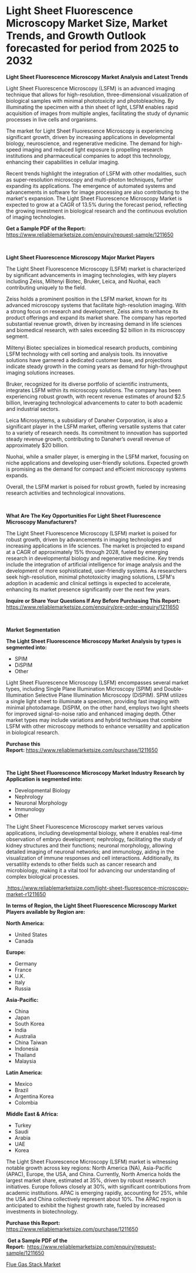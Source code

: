 <p><h1>Light Sheet Fluorescence Microscopy Market Size, Market Trends, and Growth Outlook forecasted for period from 2025 to 2032</h1></p><p><strong>Light Sheet Fluorescence Microscopy Market Analysis and Latest Trends</strong></p>
<p><p>Light Sheet Fluorescence Microscopy (LSFM) is an advanced imaging technique that allows for high-resolution, three-dimensional visualization of biological samples with minimal phototoxicity and photobleaching. By illuminating the specimen with a thin sheet of light, LSFM enables rapid acquisition of images from multiple angles, facilitating the study of dynamic processes in live cells and organisms.</p><p>The market for Light Sheet Fluorescence Microscopy is experiencing significant growth, driven by increasing applications in developmental biology, neuroscience, and regenerative medicine. The demand for high-speed imaging and reduced light exposure is propelling research institutions and pharmaceutical companies to adopt this technology, enhancing their capabilities in cellular imaging.</p><p>Recent trends highlight the integration of LSFM with other modalities, such as super-resolution microscopy and multi-photon techniques, further expanding its applications. The emergence of automated systems and advancements in software for image processing are also contributing to the market's expansion. The Light Sheet Fluorescence Microscopy Market is expected to grow at a CAGR of 13.5% during the forecast period, reflecting the growing investment in biological research and the continuous evolution of imaging technologies.</p></p>
<p><strong>Get a Sample PDF of the Report:&nbsp;</strong> <a href="https://www.reliablemarketsize.com/enquiry/request-sample/1211650?utm_campaign=3530&utm_medium=2&utm_source=Github&utm_content=ia&utm_term=24032025&utm_id=light-sheet-fluorescence-microscopy">https://www.reliablemarketsize.com/enquiry/request-sample/1211650</a></p>
<p>&nbsp;</p>
<p><strong>Light Sheet Fluorescence Microscopy Major Market Players</strong></p>
<p><p>The Light Sheet Fluorescence Microscopy (LSFM) market is characterized by significant advancements in imaging technologies, with key players including Zeiss, Miltenyi Biotec, Bruker, Leica, and Nuohai, each contributing uniquely to the field.</p><p>Zeiss holds a prominent position in the LSFM market, known for its advanced microscopy systems that facilitate high-resolution imaging. With a strong focus on research and development, Zeiss aims to enhance its product offerings and expand its market share. The company has reported substantial revenue growth, driven by increasing demand in life sciences and biomedical research, with sales exceeding $2 billion in its microscopy segment.</p><p>Miltenyi Biotec specializes in biomedical research products, combining LSFM technology with cell sorting and analysis tools. Its innovative solutions have garnered a dedicated customer base, and projections indicate steady growth in the coming years as demand for high-throughput imaging solutions increases.</p><p>Bruker, recognized for its diverse portfolio of scientific instruments, integrates LSFM within its microscopy solutions. The company has been experiencing robust growth, with recent revenue estimates of around $2.5 billion, leveraging technological advancements to cater to both academic and industrial sectors.</p><p>Leica Microsystems, a subsidiary of Danaher Corporation, is also a significant player in the LSFM market, offering versatile systems that cater to a variety of research needs. Its commitment to innovation has supported steady revenue growth, contributing to Danaher’s overall revenue of approximately $20 billion.</p><p>Nuohai, while a smaller player, is emerging in the LSFM market, focusing on niche applications and developing user-friendly solutions. Expected growth is promising as the demand for compact and efficient microscopy systems expands.</p><p>Overall, the LSFM market is poised for robust growth, fueled by increasing research activities and technological innovations.</p></p>
<p>&nbsp;</p>
<p><strong>What Are The Key Opportunities For Light Sheet Fluorescence Microscopy Manufacturers?</strong></p>
<p><p>The Light Sheet Fluorescence Microscopy (LSFM) market is poised for robust growth, driven by advancements in imaging technologies and increasing applications in life sciences. The market is projected to expand at a CAGR of approximately 15% through 2028, fueled by emerging research in developmental biology and regenerative medicine. Key trends include the integration of artificial intelligence for image analysis and the development of more sophisticated, user-friendly systems. As researchers seek high-resolution, minimal phototoxicity imaging solutions, LSFM's adoption in academic and clinical settings is expected to accelerate, enhancing its market presence significantly over the next few years.</p></p>
<p><strong>Inquire or Share Your Questions If Any Before Purchasing This Report:</strong> <a href="https://www.reliablemarketsize.com/enquiry/pre-order-enquiry/1211650?utm_campaign=3530&utm_medium=2&utm_source=Github&utm_content=ia&utm_term=24032025&utm_id=light-sheet-fluorescence-microscopy">https://www.reliablemarketsize.com/enquiry/pre-order-enquiry/1211650</a></p>
<p>&nbsp;</p>
<p><strong>Market Segmentation</strong></p>
<p><strong>The Light Sheet Fluorescence Microscopy Market Analysis by types is segmented into:</strong></p>
<p><ul><li>SPIM</li><li>DiSPIM</li><li>Other</li></ul></p>
<p><p>Light Sheet Fluorescence Microscopy (LSFM) encompasses several market types, including Single Plane Illumination Microscopy (SPIM) and Double-Illumination Selective Plane Illumination Microscopy (DiSPIM). SPIM utilizes a single light sheet to illuminate a specimen, providing fast imaging with minimal photodamage. DiSPIM, on the other hand, employs two light sheets for improved signal-to-noise ratio and enhanced imaging depth. Other market types may include variations and hybrid techniques that combine LSFM with other microscopy methods to enhance versatility and application in biological research.</p></p>
<p><strong>Purchase this Report:&nbsp;</strong><a href="https://www.reliablemarketsize.com/purchase/1211650?utm_campaign=3530&utm_medium=2&utm_source=Github&utm_content=ia&utm_term=24032025&utm_id=light-sheet-fluorescence-microscopy">https://www.reliablemarketsize.com/purchase/1211650</a></p>
<p>&nbsp;</p>
<p><strong>The Light Sheet Fluorescence Microscopy Market Industry Research by Application is segmented into:</strong></p>
<p><ul><li>Developmental Biology</li><li>Nephrology</li><li>Neuronal Morphology</li><li>Immunology</li><li>Other</li></ul></p>
<p><p>The Light Sheet Fluorescence Microscopy market serves various applications, including developmental biology, where it enables real-time observation of embryo development; nephrology, facilitating the study of kidney structures and their functions; neuronal morphology, allowing detailed imaging of neuronal networks; and immunology, aiding in the visualization of immune responses and cell interactions. Additionally, its versatility extends to other fields such as cancer research and microbiology, making it a vital tool for advancing our understanding of complex biological processes.</p></p>
<p><a href="https://www.reliablemarketsize.com/light-sheet-fluorescence-microscopy-market-r1211650?utm_campaign=3530&utm_medium=2&utm_source=Github&utm_content=ia&utm_term=24032025&utm_id=light-sheet-fluorescence-microscopy">&nbsp;https://www.reliablemarketsize.com/light-sheet-fluorescence-microscopy-market-r1211650</a></p>
<p><strong>In terms of Region, the Light Sheet Fluorescence Microscopy Market Players available by Region are:</strong></p>
<p>
    <p> <strong> North America: </strong>
        <ul>
            <li>United States</li>
            <li>Canada</li>
        </ul>
        </p> 
    <p> <strong> Europe: </strong>
        <ul>
            <li>Germany</li>
            <li>France</li>
            <li>U.K.</li>
            <li>Italy</li>
            <li>Russia</li>
        </ul>
        </p> 
    <p> <strong> Asia-Pacific: </strong>
        <ul>
            <li>China</li>
            <li>Japan</li>
            <li>South Korea</li>
            <li>India</li>
            <li>Australia</li>
            <li>China Taiwan</li>
            <li>Indonesia</li>
            <li>Thailand</li>
            <li>Malaysia</li>
        </ul>
        </p> 
    <p> <strong> Latin America: </strong>
        <ul>
            <li>Mexico</li>
            <li>Brazil</li>
            <li>Argentina Korea</li>
            <li>Colombia</li>
        </ul>
        </p> 
    <p> <strong> Middle East & Africa: </strong>
        <ul>
            <li>Turkey</li>
            <li>Saudi</li>
            <li>Arabia</li>
            <li>UAE</li>
            <li>Korea</li>
        </ul>
    </p>
    </p>
<p><p>The Light Sheet Fluorescence Microscopy (LSFM) market is witnessing notable growth across key regions: North America (NA), Asia-Pacific (APAC), Europe, the USA, and China. Currently, North America holds the largest market share, estimated at 35%, driven by robust research initiatives. Europe follows closely at 30%, with significant contributions from academic institutions. APAC is emerging rapidly, accounting for 25%, while the USA and China collectively represent about 10%. The APAC region is anticipated to exhibit the highest growth rate, fueled by increased investments in biotechnology.</p></p>
<p><strong>Purchase this Report: </strong><a href="https://www.reliablemarketsize.com/purchase/1211650?utm_campaign=3530&utm_medium=2&utm_source=Github&utm_content=ia&utm_term=24032025&utm_id=light-sheet-fluorescence-microscopy">https://www.reliablemarketsize.com/purchase/1211650</a></p>
<p>&nbsp;<strong>Get a Sample PDF of the Report:&nbsp;&nbsp;</strong><a href="https://www.reliablemarketsize.com/enquiry/request-sample/1211650?utm_campaign=3530&utm_medium=2&utm_source=Github&utm_content=ia&utm_term=24032025&utm_id=light-sheet-fluorescence-microscopy">https://www.reliablemarketsize.com/enquiry/request-sample/1211650</a></p>
<p><strong></strong></p>
<p><p><a href="https://github.com/nacarnzina/Market-Research-Report-List-1/blob/main/flue-gas-stack-market.md?utm_campaign=3530&utm_medium=2&utm_source=Github&utm_content=ia&utm_term=24032025&utm_id=light-sheet-fluorescence-microscopy">Flue Gas Stack Market</a></p></p>